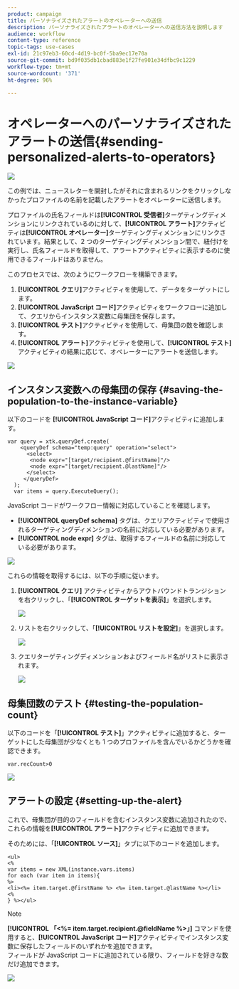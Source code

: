 ```yaml
---
product: campaign
title: パーソナライズされたアラートのオペレーターへの送信
description: パーソナライズされたアラートのオペレーターへの送信方法を説明します
audience: workflow
content-type: reference
topic-tags: use-cases
exl-id: 21c97eb3-60cd-4d19-bc0f-5ba9ec17e70a
source-git-commit: bd9f035db1cbad883e1f27fe901e34dfbc9c1229
workflow-type: tm+mt
source-wordcount: '371'
ht-degree: 96%

---
```


# オペレーターへのパーソナライズされたアラートの送信{#sending-personalized-alerts-to-operators}

![](../../assets/common.svg)

この例では、ニュースレターを開封したがそれに含まれるリンクをクリックしなかったプロファイルの名前を記載したアラートをオペレーターに送信します。

プロファイルの氏名フィールドは&#x200B;**[!UICONTROL 受信者]**&#x200B;ターゲティングディメンションにリンクされているのに対して、**[!UICONTROL アラート]**&#x200B;アクティビティは&#x200B;**[!UICONTROL オペレーター]**&#x200B;ターゲティングディメンションにリンクされています。結果として、2 つのターゲティングディメンション間で、紐付けを実行し、氏名フィールドを取得して、アラートアクティビティに表示するのに使用できるフィールドはありません。

このプロセスでは、次のようにワークフローを構築できます。

1. **[!UICONTROL クエリ]**&#x200B;アクティビティを使用して、データをターゲットにします。
1. **[!UICONTROL JavaScript コード]**&#x200B;アクティビティをワークフローに追加して、クエリからインスタンス変数に母集団を保存します。
1. **[!UICONTROL テスト]**&#x200B;アクティビティを使用して、母集団の数を確認します。
1. **[!UICONTROL アラート]**&#x200B;アクティビティを使用して、**[!UICONTROL テスト]**&#x200B;アクティビティの結果に応じて、オペレーターにアラートを送信します。

![](assets/uc_operator_1.png)

## インスタンス変数への母集団の保存 {#saving-the-population-to-the-instance-variable}

以下のコードを **[!UICONTROL JavaScript コード]**&#x200B;アクティビティに追加します。

```
var query = xtk.queryDef.create(  
    <queryDef schema="temp:query" operation="select">  
      <select>  
       <node expr="[target/recipient.@firstName]"/>  
       <node expr="[target/recipient.@lastName]"/>  
      </select>  
     </queryDef>  
  );  
  var items = query.ExecuteQuery();
```

JavaScript コードがワークフロー情報に対応していることを確認します。

* **[!UICONTROL queryDef schema]** タグは、クエリアクティビティで使用されるターゲティングディメンションの名前に対応している必要があります。
* **[!UICONTROL node expr]** タグは、取得するフィールドの名前に対応している必要があります。

![](assets/uc_operator_3.png)

これらの情報を取得するには、以下の手順に従います。

1. **[!UICONTROL クエリ]** アクティビティからアウトバウンドトランジションを右クリックし、「**[!UICONTROL ターゲットを表示]**」を選択します。

   ![](assets/uc_operator_4.png)

1. リストを右クリックして、「**[!UICONTROL リストを設定]**」を選択します。

   ![](assets/uc_operator_5.png)

1. クエリターゲティングディメンションおよびフィールド名がリストに表示されます。

   ![](assets/uc_operator_6.png)

## 母集団数のテスト {#testing-the-population-count}

以下のコードを「**[!UICONTROL テスト]**」アクティビティに追加すると、ターゲットにした母集団が少なくとも 1 つのプロファイルを含んでいるかどうかを確認できます。

```
var.recCount>0
```

![](assets/uc_operator_7.png)

## アラートの設定 {#setting-up-the-alert}

これで、母集団が目的のフィールドを含むインスタンス変数に追加されたので、これらの情報を&#x200B;**[!UICONTROL アラート]**&#x200B;アクティビティに追加できます。

そのためには、「**[!UICONTROL ソース]**」タブに以下のコードを追加します。

```
<ul>
<%
var items = new XML(instance.vars.items)
for each (var item in items){
%>
<li><%= item.target.@firstName %> <%= item.target.@lastName %></li>
<%
} %></ul>
```

>[!NOTE]
>
>**[!UICONTROL 「&lt;%= item.target.recipient.@fieldName %>」]** コマンドを使用すると、**[!UICONTROL JavaScript コード]**&#x200B;アクティビティでインスタンス変数に保存したフィールドのいずれかを追加できます。\
>フィールドが JavaScript コードに追加されている限り、フィールドを好きな数だけ追加できます。

![](assets/uc_operator_8.png)
